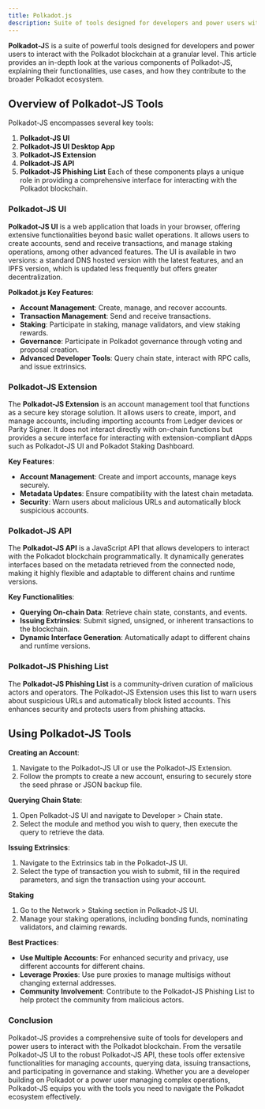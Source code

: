 ```yaml
---
title: Polkadot.js
description: Suite of tools designed for developers and power users within the Polkadot ecosystem
---
```


**Polkadot-J**S is a suite of powerful tools designed for developers and power users to interact with the Polkadot blockchain at a granular level. This article provides an in-depth look at the various components of Polkadot-JS, explaining their functionalities, use cases, and how they contribute to the broader Polkadot ecosystem.

## Overview of Polkadot-JS Tools
Polkadot-JS encompasses several key tools:
1. **Polkadot-JS UI**
2. **Polkadot-JS UI Desktop App**
3. **Polkadot-JS Extension**
4. **Polkadot-JS API**
5. **Polkadot-JS Phishing List**
Each of these components plays a unique role in providing a comprehensive interface for interacting with the Polkadot blockchain.

### Polkadot-JS UI
**Polkadot-JS UI** is a web application that loads in your browser, offering extensive functionalities beyond basic wallet operations. It allows users to create accounts, send and receive transactions, and manage staking operations, among other advanced features. The UI is available in two versions: a standard DNS hosted version with the latest features, and an IPFS version, which is updated less frequently but offers greater decentralization.

**Polkadot.js Key Features**:
- **Account Management**: Create, manage, and recover accounts.
- **Transaction Management**: Send and receive transactions.
- **Staking**: Participate in staking, manage validators, and view staking rewards.
- **Governance**: Participate in Polkadot governance through voting and proposal creation.
- **Advanced Developer Tools**: Query chain state, interact with RPC calls, and issue extrinsics.

### Polkadot-JS Extension
The **Polkadot-JS Extension** is an account management tool that functions as a secure key storage solution. It allows users to create, import, and manage accounts, including importing accounts from Ledger devices or Parity Signer. It does not interact directly with on-chain functions but provides a secure interface for interacting with extension-compliant dApps such as Polkadot-JS UI and Polkadot Staking Dashboard.

**Key Features**:
- **Account Management**: Create and import accounts, manage keys securely.
- **Metadata Updates**: Ensure compatibility with the latest chain metadata.
- **Security**: Warn users about malicious URLs and automatically block suspicious accounts.

### Polkadot-JS API
The **Polkadot-JS API** is a JavaScript API that allows developers to interact with the Polkadot blockchain programmatically. It dynamically generates interfaces based on the metadata retrieved from the connected node, making it highly flexible and adaptable to different chains and runtime versions.

**Key Functionalities**:
- **Querying On-chain Data**: Retrieve chain state, constants, and events.
- **Issuing Extrinsics**: Submit signed, unsigned, or inherent transactions to the blockchain.
- **Dynamic Interface Generation**: Automatically adapt to different chains and runtime versions.

### Polkadot-JS Phishing List
The **Polkadot-JS Phishing List** is a community-driven curation of malicious actors and operators. The Polkadot-JS Extension uses this list to warn users about suspicious URLs and automatically block listed accounts. This enhances security and protects users from phishing attacks.

## Using Polkadot-JS Tools
**Creating an Account**:

1. Navigate to the Polkadot-JS UI or use the Polkadot-JS Extension.
2. Follow the prompts to create a new account, ensuring to securely store the seed phrase or JSON backup file.

**Querying Chain State**:
1. Open Polkadot-JS UI and navigate to Developer &gt; Chain state.
2. Select the module and method you wish to query, then execute the query to retrieve the data.

**Issuing Extrinsics**:
1. Navigate to the Extrinsics tab in the Polkadot-JS UI.
2. Select the type of transaction you wish to submit, fill in the required parameters, and sign the transaction using your account.

**Staking**
1. Go to the Network &gt; Staking section in Polkadot-JS UI.
2. Manage your staking operations, including bonding funds, nominating validators, and claiming rewards.

**Best Practices**:
- **Use Multiple Accounts**: For enhanced security and privacy, use different accounts for different chains.
- **Leverage Proxies**: Use pure proxies to manage multisigs without changing external addresses.
- **Community Involvement**: Contribute to the Polkadot-JS Phishing List to help protect the community from malicious actors.

### Conclusion
Polkadot-JS provides a comprehensive suite of tools for developers and power users to interact with the Polkadot blockchain. From the versatile Polkadot-JS UI to the robust Polkadot-JS API, these tools offer extensive functionalities for managing accounts, querying data, issuing transactions, and participating in governance and staking. Whether you are a developer building on Polkadot or a power user managing complex operations, Polkadot-JS equips you with the tools you need to navigate the Polkadot ecosystem effectively.